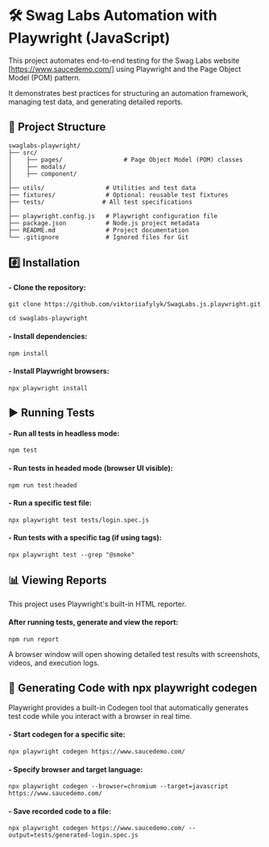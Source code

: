 # 🛠 Swag Labs Automation with Playwright (JavaScript)

This project automates end-to-end testing for the Swag Labs website [https://www.saucedemo.com/] 
using Playwright and the Page Object Model (POM) pattern.

It demonstrates best practices for structuring an automation framework, managing test data, and generating detailed
reports.

## 📂 Project Structure

```
swaglabs-playwright/
├── src/
│    ├── pages/                 # Page Object Model (POM) classes
│    ├── modals/ 
│    ├── component/
│
├── utils/                 # Utilities and test data
├── fixtures/              # Optional: reusable test fixtures
├── tests/                # All test specifications
│ 
├── playwright.config.js   # Playwright configuration file
├── package.json           # Node.js project metadata
├── README.md              # Project documentation
└── .gitignore             # Ignored files for Git
```

## #️⃣ Installation

#### - Clone the repository:

`git clone https://github.com/viktoriiafylyk/SwagLabs.js.playwright.git`

`cd swaglabs-playwright`

#### - Install dependencies:

`npm install`

#### - Install Playwright browsers:

`npx playwright install`

## ▶️ Running Tests

#### - Run all tests in headless mode:

`npm test`

#### - Run tests in headed mode (browser UI visible):

`npm run test:headed`

#### - Run a specific test file:

`npx playwright test tests/login.spec.js`

#### - Run tests with a specific tag (if using tags):

`npx playwright test --grep "@smoke"`

## 📊 Viewing Reports

This project uses Playwright's built-in HTML reporter.

#### After running tests, generate and view the report:

`npm run report`

A browser window will open showing detailed test results with screenshots, videos, and execution logs.

## 🎯 Generating Code with npx playwright codegen

Playwright provides a built-in Codegen tool that automatically generates test code while you interact with a browser in
real time.

#### - Start codegen for a specific site:

`npx playwright codegen https://www.saucedemo.com/`

#### - Specify browser and target language:

`npx playwright codegen --browser=chromium --target=javascript https://www.saucedemo.com/`

#### - Save recorded code to a file:

`npx playwright codegen https://www.saucedemo.com/ --output=tests/generated-login.spec.js`